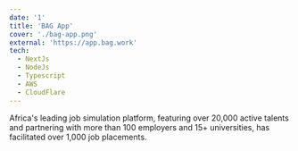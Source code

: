 ```yaml
---
date: '1'
title: 'BAG App'
cover: './bag-app.png'
external: 'https://app.bag.work'
tech:
  - NextJs
  - NodeJs
  - Typescript
  - AWS
  - CloudFlare
---
```


Africa's leading job simulation platform, featuring over 20,000 active talents and partnering with more than 100 employers and 15+ universities, has facilitated over 1,000 job placements.
